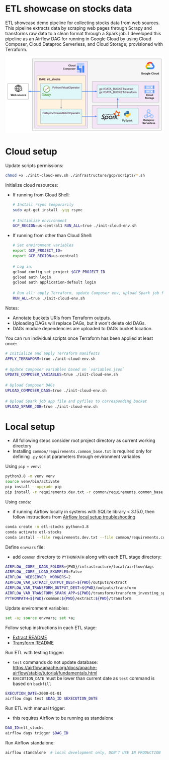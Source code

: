 # ETL showcase on stocks data

ETL showcase demo pipeline for collecting stocks data from web sources. This pipeline extracts data by scraping web pages through Scrapy and transforms raw data to a clean format through a Spark job. I developed this pipeline as an Airflow DAG for running in Google Cloud by using Cloud Composer, Cloud Dataproc Serverless, and Cloud Storage; provisioned with Terraform.

![Diagram schema](etl_stocks.png)

# Cloud setup

Update scripts permissions:
```bash
chmod +x ./init-cloud-env.sh ./infrastructure/gcp/scripts/*.sh
```

Initialize cloud resources:
- If running from Cloud Shell:
    ```bash
    # Install rsync temporarily
    sudo apt-get install -yqq rsync

    # Initialize environment
    GCP_REGION=us-central1 RUN_ALL=true ./init-cloud-env.sh
    ```
- If running from other than Cloud Shell:
    ```bash
    # Set environment variables
    export GCP_PROJECT_ID=
    export GCP_REGION=us-central1

    # Log in:
    gcloud config set project $GCP_PROJECT_ID
    gcloud auth login
    gcloud auth application-default login

    # Run all: apply Terraform, update Composer env, upload Spark job files
    RUN_ALL=true ./init-cloud-env.sh
    ```
Notes:
- Annotate buckets URIs from Terraform outputs.
- Uploading DAGs will replace DAGs, but it won't delete old DAGs.
- DAGs module dependencies are uploaded to DAGs bucket location.

You can run individual scripts once Terraform has been applied at least once:
```bash
# Initialize and apply Terraform manifests
APPLY_TERRAFORM=true ./init-cloud-env.sh

# Update Composer variables based on `variables.json`
UPDATE_COMPOSER_VARIABLES=true ./init-cloud-env.sh

# Upload Composer DAGs
UPLOAD_COMPOSER_DAGS=true ./init-cloud-env.sh

# Upload Spark job app file and pyfiles to corresponding bucket
UPLOAD_SPARK_JOB=true ./init-cloud-env.sh
```

# Local setup
- All following steps consider root project directory as current working directory
- Installing `common/requirements.common_base.txt` is required only for defining `.py` script parameters through environment variables

Using `pip` + `venv`:
```bash
python3.8 -m venv venv
source venv/bin/activate
pip install --upgrade pip
pip install -r requirements.dev.txt -r common/requirements.common_base.txt
```

Using `conda`:
- if running Airflow locally in systems with SQLite library < 3.15.0, then follow instructions from [Airflow local setup troubleshooting](./infrastructure/local/airflow//README.md)
```bash
conda create -n etl-stocks python=3.8
conda activate etl-stocks
conda install --file requirements.dev.txt --file common/requirements.common_base.txt
```

Define `envvars` file:
- add `common` directory to `PYTHONPATH` along with each ETL stage directory:
```bash
AIRFLOW__CORE__DAGS_FOLDER={PWD}/infrastructure/local/airflow/dags
AIRFLOW__CORE__LOAD_EXAMPLES=False
AIRFLOW__WEBSERVER__WORKERS=2
AIRFLOW_VAR_EXTRACT_OUTPUT_DEST=${PWD}/outputs/extract
AIRFLOW_VAR_TRANSFORM_OUTPUT_DEST=${PWD}/outputs/transform
AIRFLOW_VAR_TRANSFORM_SPARK_APP=${PWD}/transform/transform_investing_spark.py
PYTHONPATH=${PWD}/common:${PWD}/extract:${PWD}/transform
```

Update environment variables:
```bash
set -a; source envvars; set +a;
```

Follow setup instructions in each ETL stage:
- [Extract README](./extract/README.md)
- [Transform README](./transform/README.md)

Run ETL with testing trigger:
- `test` commands do not update database: https://airflow.apache.org/docs/apache-airflow/stable/tutorial/fundamentals.html
- `EXECUTION_DATE` must be lower than current date as `test` command is based on `backfill`
```bash
EXECUTION_DATE=2000-01-01
airflow dags test $DAG_ID $EXECUTION_DATE
```

Run ETL with manual trigger:
- this requires Airflow to be running as standalone
```bash
DAG_ID=etl_stocks
airflow dags trigger $DAG_ID
```

Run Airflow standalone:
```bash
airflow standalone  # local development only, DON'T USE IN PRODUCTION
```

